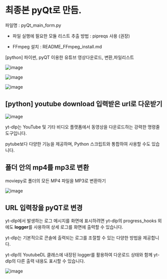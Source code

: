 # 최종본  pyQt로 만듬. 
 파일명 : pyQt_main_form.py


* 파일 실행에 필요한 모듈 리스트 추출 방법 : pipreqs 사용 (권장)

* FFmpeg 설치 : README_FFmpeg_install.md

 [python] 파이썬, pyQT 이용한 유튜브 영상다운로드, 변환,파일리스트

 

![image](https://github.com/user-attachments/assets/bdaa4de4-ce6a-4aef-bbd5-b8c0357c6a33)

![image](https://github.com/user-attachments/assets/b3c8d62a-684a-41e5-b482-b744d56bc08a)

![image](https://github.com/user-attachments/assets/784581e2-a4c0-4add-a11d-5742d7bb7179)




## [python] youtube download 입력받은 url로 다운받기

![image](https://github.com/user-attachments/assets/8d284744-8d94-4ad5-8221-eec51dcc8ac4)


yt-dlp는 YouTube 및 기타 비디오 플랫폼에서 동영상을 다운로드하는 강력한 명령줄 도구입니다. 

pytube보다 다양한 기능을 제공하며, Python 스크립트와 통합하여 사용할 수도 있습니다.



## 폴더 안의 mp4를 mp3로 변환

moviepy로 폴더의 모든 MP4 파일을 MP3로 변환하기

![image](https://github.com/user-attachments/assets/2fac79a4-b8a9-43ce-873f-79c6b69d91a6)



## URL 입력창을 pyQT로  변경

yt-dlp에서 발생하는 로그 메시지를 화면에 표시하려면 
yt-dlp의 progress_hooks 외에도 **logger**를 사용하여 상세 로그를 화면에 출력할 수 있습니다. 

yt-dlp는 기본적으로 콘솔에 출력되는 로그를 조절할 수 있는 다양한 방법을 제공합니다.

yt-dlp의 YoutubeDL 클래스에 내장된 logger를 활용하여 다운로드 상태와 함께 yt-dlp의 다른 출력 내용도 표시할 수 있습니다.

![image](https://github.com/user-attachments/assets/3c4c29b4-3fbf-4a6e-825d-4a81e9e487b6)


